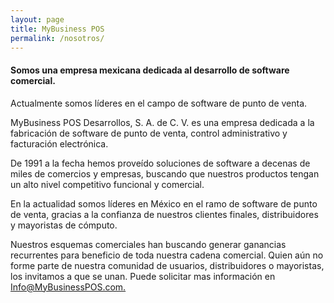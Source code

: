 ```yaml
---
layout: page
title: MyBusiness POS
permalink: /nosotros/
---
```


<h4>Somos una empresa mexicana dedicada al desarrollo de software comercial.</h4>

Actualmente somos líderes en el campo de software de punto de venta.

<p>
  MyBusiness POS Desarrollos, S. A. de C. V. es una empresa dedicada a la fabricación de software de punto de venta, control administrativo y facturación electrónica.
</p>

<p>
  De 1991 a la fecha hemos proveído soluciones de software a decenas de miles de comercios y empresas, buscando que nuestros productos tengan un alto nivel competitivo funcional y comercial.
</p>

<p>En la actualidad somos líderes en México en el ramo de software de punto de venta, gracias a la confianza de nuestros clientes finales, distribuidores y mayoristas de cómputo.</p>

<p>
  Nuestros esquemas comerciales han buscando generar ganancias recurrentes para beneficio de toda nuestra cadena comercial. Quien aún no forme parte de nuestra comunidad de usuarios, distribuidores o mayoristas, los invitamos a que se unan. Puede solicitar mas información en
  <a href="mailto:Info@MyBusinessPOS.com">Info@MyBusinessPOS.com.</a>
</p>
